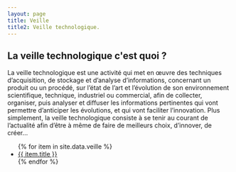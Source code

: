 ```yaml
---
layout: page
title: Veille
title2: Veille technologique.
---
```

## La veille technologique c'est quoi ?

La veille technologique est une activité qui met en œuvre des techniques d’acquisition, de stockage et d’analyse d’informations, concernant un produit ou un procédé, sur l’état de l’art et l’évolution de son environnement scientifique, technique, industriel ou commercial, afin de collecter, organiser, puis analyser et diffuser les informations pertinentes qui vont permettre d’anticiper les évolutions, et qui vont faciliter l’innovation.
Plus simplement, la veille technologique consiste à se tenir au courant de l’actualité afin d’être à même de faire de meilleurs choix, d’innover, de créer…

<div class="veille">
    <ul class="item grid-3-small-2 has-gatter">
    {% for item in site.data.veille %}
    <li>
        <div class="item_content">
            <a target="_blank" href="{{ item.url }}" class="item_link"></a>
            <a href="{{ item.url  }}" class="title">{{ item.title }}</a>
            <span class="thumb" style='height: 178.72px; background-image: url("{{ site.url }}{{ item.thumb | prepend: "/content/"}}");'></span>
        </div>
    </li>
    {% endfor %}
    </ul>
</div>